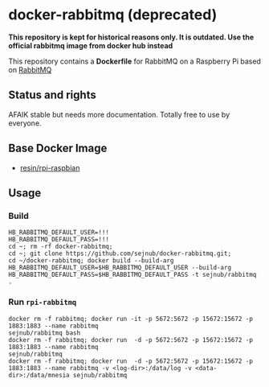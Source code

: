 # docker-rabbitmq (deprecated)

__This repository is kept for historical reasons only. It is outdated. Use the official rabbitmq image from docker hub instead__

This repository contains a **Dockerfile** for RabbitMQ on a Raspberry Pi based on [RabbitMQ](http://www.rabbitmq.com/)

## Status and rights

AFAIK stable but needs more documentation. 
Totally free to use by everyone.


## Base Docker Image

* [resin/rpi-raspbian](https://hub.docker.com/r/resin/rpi-raspbian/)



## Usage

### Build
    HB_RABBITMQ_DEFAULT_USER=!!!
    HB_RABBITMQ_DEFAULT_PASS=!!!
    cd ~; rm -rf docker-rabbitmq; 
    cd ~; git clone https://github.com/sejnub/docker-rabbitmq.git; 
    cd ~/docker-rabbitmq; docker build --build-arg HB_RABBITMQ_DEFAULT_USER=$HB_RABBITMQ_DEFAULT_USER --build-arg HB_RABBITMQ_DEFAULT_PASS=$HB_RABBITMQ_DEFAULT_PASS -t sejnub/rabbitmq .
    

### Run `rpi-rabbitmq`

    docker rm -f rabbitmq; docker run -it -p 5672:5672 -p 15672:15672 -p 1883:1883 --name rabbitmq                                                   sejnub/rabbitmq bash
    docker rm -f rabbitmq; docker run  -d -p 5672:5672 -p 15672:15672 -p 1883:1883 --name rabbitmq                                                   sejnub/rabbitmq 
    docker rm -f rabbitmq; docker run  -d -p 5672:5672 -p 15672:15672 -p 1883:1883 --name rabbitmq -v <log-dir>:/data/log -v <data-dir>:/data/mnesia sejnub/rabbitmq
